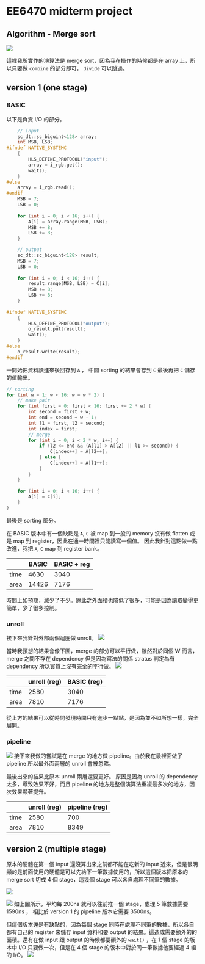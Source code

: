 # EE6470 midterm project

## Algorithm - Merge sort

![](https://i.imgur.com/dnBMlDE.png)

這裡我所實作的演算法是 merge sort，因為我在操作的時候都是在 array 上，所以只要做 `combine` 的部分即可， `divide` 可以跳過。

## version 1 (one stage)

### BASIC

以下是負責 I/O 的部分。
```cpp
	// input
	sc_dt::sc_biguint<128> array;
	int MSB, LSB;
#ifndef NATIVE_SYSTEMC
	{
		HLS_DEFINE_PROTOCOL("input");
		array = i_rgb.get();
		wait();
	}	
#else
	array = i_rgb.read();
#endif
	MSB = 7;
	LSB = 0;
	
	for (int i = 0; i < 16; i++) {
		A[i] = array.range(MSB, LSB);		
		MSB += 8;
		LSB += 8;
	}
```
```cpp
	// output
	sc_dt::sc_biguint<128> result;
	MSB = 7;
	LSB = 0;
	
	for (int i = 0; i < 16; i++) {
		result.range(MSB, LSB) = C[i];
		MSB += 8;
		LSB += 8;
	}
	
#ifndef NATIVE_SYSTEMC
	{
		HLS_DEFINE_PROTOCOL("output");
		o_result.put(result);
		wait();
	}
#else
	o_result.write(result);
#endif
```
一開始把資料讀進來後回存到 `A` ， 中間 sorting 的結果會存到 `C` 最後再把 `C` 儲存的值輸出。

```cpp
// sorting
for (int w = 1; w < 16; w = w * 2) {
    // make pair
    for (int first = 0; first < 16; first += 2 * w) {
        int second = first + w;
        int end = second + w - 1;
        int l1 = first, l2 = second;
        int index = first;
        // merge
        for (int i = 0; i < 2 * w; i++) {
            if (l2 <= end && (A[l1] > A[l2] || l1 >= second)) {
                C[index++] = A[l2++];
            } else {
                C[index++] = A[l1++];
            }
        }
    }

    for (int i = 0; i < 16; i++) {
        A[i] = C[i];
    }
}
```
最後是 sorting 部分。

在 BASIC 版本中有一個缺點是 `A`, `C` 被 map 到一般的 memory 沒有做 flatten 或是 map 到 register，因此在通一時間裡只能讀寫一個值。 因此我針對這點做一點改進，我把 `A`, `C` map 到 register bank。

|      | BASIC | BASIC + reg |
| ---- | ----- | ----------- |
| time | 4630  | 3040        |
| area | 14426 | 7176        |

時間上如預期，減少了不少。除此之外面積也降低了很多，可能是因為讀取變得更簡單，少了很多控制。

### unroll
接下來我針對外部兩個迴圈做 unroll。
![](https://i.imgur.com/xHLr54j.png)

當時我預想的結果會像下圖，merge 的部分可以平行做，雖然對於同個 W 而言，merge 之間不存在 dependency 但是因為寫法的關係 stratus 判定為有 dependency 所以實質上沒有完全的平行做。
![](https://i.imgur.com/GWiWvXG.png)

|      |  unroll (reg) | BASIC (reg)|
| ---- |  -----  | ----------- |
| time |  2580   | 3040        |
| area |  7810   | 7176        |

從上方的結果可以從時間發現時間只有進步一點點，是因為並不如所想一樣，完全展開。

### pipeline
![](https://i.imgur.com/6o8lCXu.png)
接下來我做的嘗試是在 merge 的地方做 pipeline。由於我在最裡面做了 pipeline 所以最外面兩層的 unroll 會被忽略。

最後出來的結果比原本 unroll 兩層還要更好。
原因是因為 unroll 的 dependency 太多，導致效果不好，而且 pipeline 的地方是整個演算法重複最多次的地方，因次效果顯著提升。

|      | unroll (reg) | pipeline (reg) |
| ---- | ------------ | -------------- |
| time | 2580         | 700            |
| area | 7810         | 8349           |

## version 2 (multiple stage)
原本的硬體在第一個 input 還沒算出來之前都不能在吃新的 input 近來，但是很明顯的是前面使用的硬體是可以先給下一筆數據使用的，所以這個版本把原本的 merge sort 切成 4 個 stage，這幾個 stage 可以各自處理不同筆的數據。

![](https://i.imgur.com/2vBgpwp.png)

![](https://i.imgur.com/yMZoB6D.png)
如上圖所示，平均每 200ns 就可以往前推一個 stage，處理 5 筆數據需要 1590ns ， 相比於 version 1 的 pipeline 版本它需要 3500ns。

但這個版本還是有缺點的，因為每個 stage 同時在處理不同筆的數據，所以各自都有自己的 register 來儲存 input 資料和要 output 的結果。這造成需要額外的的面積。還有在做 input 跟 output 的時候都要額外的 `wait()` ，在 1 個 stage 的版本中 I/O 只要做一次，但是在 4 個 stage 的版本中對於同一筆數據他要經過 4 組的 I/O。
![](https://i.imgur.com/98DPNS2.png)





